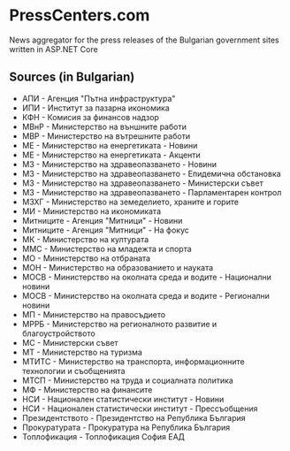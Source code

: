 # PressCenters.com
News aggregator for the press releases of the Bulgarian government sites written in ASP.NET Core

## Sources (in Bulgarian)

* АПИ - Агенция "Пътна инфраструктура"
* ИПИ - Институт за пазарна икономика
* КФН - Комисия за финансов надзор
* МВнР - Министерство на външните работи
* МВР - Министерство на вътрешните работи
* МЕ - Министерство на енергетиката - Новини
* МЕ - Министерство на енергетиката - Акценти
* МЗ - Министерство на здравеопазването - Новини
* МЗ - Министерство на здравеопазването - Епидемична обстановка
* МЗ - Министерство на здравеопазването - Министерски съвет
* МЗ - Министерство на здравеопазването - Парламентарен контрол
* МЗХГ - Министерство на земеделието, храните и горите
* МИ - Министерство на икономиката
* Митниците - Агенция "Митници" - Новини
* Митниците - Агенция "Митници" - На фокус
* МК - Министерство на културата
* ММС - Министерство на младежта и спорта
* МО - Министерство на отбраната
* МОН - Министерство на образованието и науката
* МОСВ - Министерство на околната среда и водите - Национални новини
* МОСВ - Министерство на околната среда и водите - Регионални новини
* МП - Министерство на правосъдието
* МРРБ - Министерство на регионалното развитие и благоустройството
* МС - Министерски съвет
* МТ - Министерство на туризма
* МТИТС - Министерство на транспорта, информационните технологии и съобщенията
* МТСП - Министерство на труда и социалната политика
* МФ - Министерство на финансите
* НСИ - Национален статистически институт - Новини
* НСИ - Национален статистически институт - Прессъобщения
* Президентството - Президентство на Република България
* Прокуратурата - Прокуратура на Република България
* Топлофикация - Топлофикация София ЕАД
